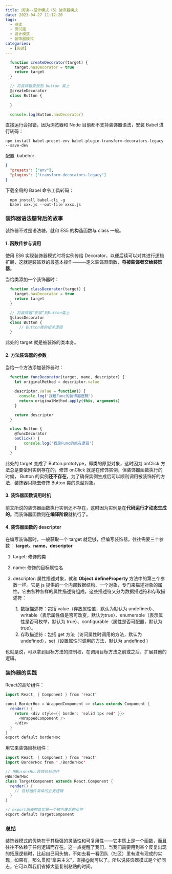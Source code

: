 ```yaml
---
title: 阅读--设计模式（5）装饰器模式
date: 2023-04-27 11:12:20
tags:
  - 阅读
  - 面试题
  - 设计模式
  - 装饰器模式
categories:
  - [阅读]
---
```


```js
  function createDecorator(target) {
    target.hasDecorator = true
    return target
  }

  // 将装饰器安装到 button 类上
  @createDecorator
  class Button {
    
  }

  console.log(Button.hasDecorator)
```
直接运行会报错，因为浏览器和 Node 目前都不支持装饰器语法，安装 Babel 进行转码：
```shell
npm install babel-preset-env babel-plugin-transform-decorators-legacy --save-dev
```

配置 .babelrc:
```json
{
  "presets": ["env"],
  "plugins": ["transform-decorators-legacy"]
}
```

下载全局的 Babel 命令工具转码：
```shell
  npm install babel-cli -g
  babel xxx.js --out-file xxxx.js
```

### 装饰器语法糖背后的故事
装饰器不过是语法糖，就和 ES5 的构造函数与 class 一般。

#### 1. 函数传参与调用
使用 ES6 实现装饰器模式时将实例传给 Decorator，以便后续可以对其进行逻辑扩展，这就是装饰器的最基本操作———定义装饰器函数，**将被装饰者交给装饰器**。

当给类添加一个装饰器时：
```js
  function classDecorator(target) {
    target.hasDecorator = true
  	return target
  }

  // 将装饰器“安装”到Button类上
  @classDecorator
  class Button {
      // Button类的相关逻辑
  }
```
此处的 target 就是被装饰的类本身。

#### 2. 方法装饰器的参数
当给一个方法添加装饰器时：
```js
  function funcDecorator(target, name, descriptor) {
    let originalMethod = descriptor.value

    descriptor.value = function() {
      console.log('我是Func的装饰器逻辑')
      return originalMethod.apply(this, arguments)
    }

    return descriptor
  }

  class Button {
    @funcDecorator
    onClick() { 
        console.log('我是Func的原有逻辑')
    }
  }
```
此处的 target 变成了 Button.prototype，即类的原型对象，这时因为 onClick 方法总是要依附实例存在的，修饰 onClick 就是在修饰实例，但装饰器函数执行的时候， Button 的实例**还不存在**，为了确保实例生成后可以顺利调用被装饰好的方法，装饰器只能去修饰 Button 类的原型对象。

#### 3. 装饰器函数调用时机
前文所说的装饰器函数执行实例还不存在，这时因为实例是在**代码运行才动态生成的**。而装饰器函数则在**编译阶段**就执行了。

#### 4. 装饰器函数的 descriptor
在编写装饰器时，一般获取一个 target 就足够，但编写装饰器，往往需要三个参数：
**target、name、descriptor**
1. target: 修饰的类
2. name: 修饰的目标属性名
3. descriptor: 属性描述对象，就和 **Object.defineProperty** 方法中的第三个参数一样。它是 js 提供的一个内部数据结构、一个对象，专门来描述对象的属性。它由各种各样的属性描述符组成，这些描述符又分为数据描述符和存取描述符：

   1. 数据描述符：包括 value（存放属性值，默认为默认为 undefined）、writable（表示属性值是否可改变，默认为true）、enumerable（表示属性是否可枚举，默认为 true）、configurable（属性是否可配置，默认为true）。
   2. 存取描述符：包括 get 方法（访问属性时调用的方法，默认为 undefined），set（设置属性时调用的方法，默认为 undefined ）

也就是说，可以拿到目标方法的控制权，在调用目标方法之前或之后，扩展其他的逻辑。


### 装饰器的实践
React的高阶组件：
```scala
import React, { Component } from 'react'

const BorderHoc = WrappedComponent => class extends Component {
  render() {
    return <div style={{ border: 'solid 1px red' }}>
      <WrappedComponent />
    </div>
  }
}
export default borderHoc
```

用它来装饰目标组件：
```scala
import React, { Component } from 'react'
import BorderHoc from './BorderHoc'

// 用BorderHoc装饰目标组件
@BorderHoc 
class TargetComponent extends React.Component {
  render() {
    // 目标组件具体的业务逻辑
  }
}

// export出去的其实是一个被包裹后的组件
export default TargetComponent
```

### 总结
装饰器模式的优势在于其极强的灵活性和可复用性——它本质上是一个函数，而且往往不依赖于任何逻辑而存在。这一点提醒了我们，当我们需要用到某个反复出现的拓展逻辑时，比起自己闷头搞，不如去看一看团队（社区）里有没有现成的实现，如果有，那么贯彻“拿来主义”，直接@就可以了。所以说装饰器模式是个好同志，它可以帮我们省掉大量复制粘贴的时间。